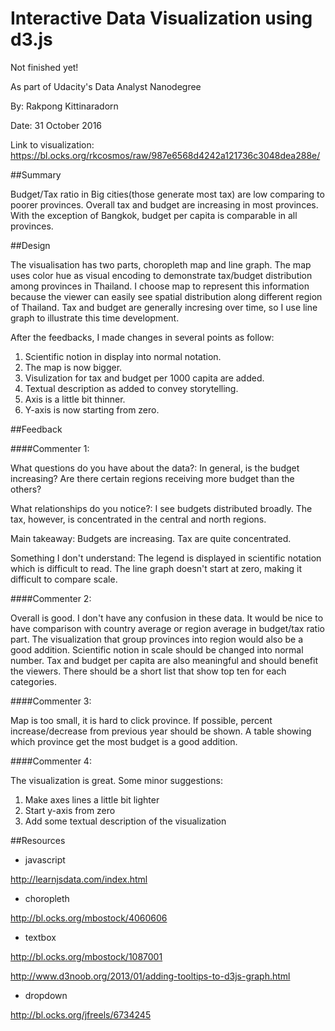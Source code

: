 # Interactive Data Visualization using d3.js

Not finished yet!

As part of Udacity's Data Analyst Nanodegree

By: Rakpong Kittinaradorn

Date: 31 October 2016

Link to visualization: https://bl.ocks.org/rkcosmos/raw/987e6568d4242a121736c3048dea288e/

##Summary

Budget/Tax ratio in Big cities(those generate most tax) are low comparing to poorer provinces. Overall tax and budget are increasing in most provinces. With the exception of Bangkok, budget per capita is comparable in all provinces.

##Design

The visualisation has two parts, choropleth map and line graph. The map uses color hue as visual encoding to demonstrate tax/budget distribution among provinces in Thailand. I choose map to represent this information because the viewer can easily see spatial distribution along different region of Thailand. Tax and budget are generally incresing over time, so I use line graph to illustrate this time development.

After the feedbacks, I made changes in several points as follow: 
1. Scientific notion in display into normal notation. 
2. The map is now bigger. 
3. Visulization for tax and budget per 1000 capita are added.
4. Textual description as added to convey storytelling.
5. Axis is a little bit thinner.
6. Y-axis is now starting from zero.

##Feedback

####Commenter 1:

What questions do you have about the data?: In general, is the budget increasing? Are there certain regions receiving more budget than the others?

What relationships do you notice?: I see budgets distributed broadly. The tax, however, is concentrated in the central and north regions.

Main takeaway: Budgets are increasing. Tax are quite concentrated.

Something I don't understand: The legend is displayed in scientific notation which is difficult to read. The line graph doesn't start at zero, making it difficult to compare scale.

####Commenter 2:

Overall is good. I don't have any confusion in these data. It would be nice to have comparison with country average or region average in budget/tax ratio part. The visualization that group provinces into region would also be a good addition. Scientific notion in scale should be changed into normal number. Tax and budget per capita are also meaningful and should benefit the viewers. There should be a short list that show top ten for each categories.

####Commenter 3:

Map is too small, it is hard to click province. If possible, percent increase/decrease from previous year should be shown. A table showing which province get the most budget is a good addition.

####Commenter 4:

The visualization is great. Some minor suggestions:

1. Make axes lines a little bit lighter
2. Start y-axis from zero
3. Add some textual description of the visualization

##Resources

- javascript

http://learnjsdata.com/index.html

- choropleth

http://bl.ocks.org/mbostock/4060606

- textbox

http://bl.ocks.org/mbostock/1087001

http://www.d3noob.org/2013/01/adding-tooltips-to-d3js-graph.html  

- dropdown

http://bl.ocks.org/jfreels/6734245
